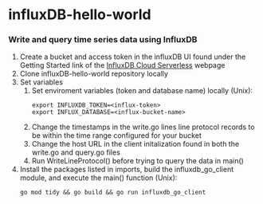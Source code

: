 # influxDB-hello-world
 
### Write and query time series data using InfluxDB

<ol>
 <li>Create a bucket and access token in the influxDB UI found under the Getting Started link of the <a href="https://www.influxdata.com/products/influxdb-cloud/serverless">InfluxDB Cloud Serverless</a> webpage</li>
 <li>Clone influxDB-hello-world repository locally</li>
 <li>Set variables
  <ol>
   <li>Set enviroment variables (token and database name) locally (Unix):
    
    export INFLUXDB_TOKEN=<influx-token>
    export INFLUX_DATABASE=<influx-bucket-name>
   </li>
   <li>Change the timestamps in the write.go lines line protocol records to be within the time range configured for your bucket</li>
   <li>Change the host URL in the client initalization found in both the write.go and query.go files</li>
   <li>Run WriteLineProtocol() before trying to query the data in main()</li>
  </ol>
 </li>
 <li>Install the packages listed in imports, build the influxdb_go_client module, and execute the main() function (Unix):
  
    go mod tidy && go build && go run influxdb_go_client
 </li>
</ol>
